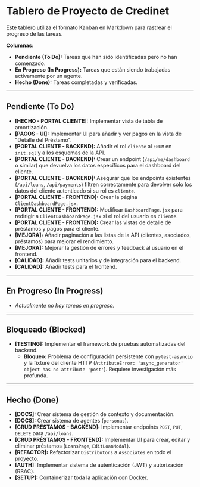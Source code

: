 # Tablero de Proyecto de Credinet

Este tablero utiliza el formato Kanban en Markdown para rastrear el progreso de las tareas.

**Columnas:**
-   **Pendiente (To Do):** Tareas que han sido identificadas pero no han comenzado.
-   **En Progreso (In Progress):** Tareas que están siendo trabajadas activamente por un agente.
-   **Hecho (Done):** Tareas completadas y verificadas.

---

## Pendiente (To Do)

-   **[HECHO - PORTAL CLIENTE]:** Implementar vista de tabla de amortización.
-   **[PAGOS - UI]:** Implementar UI para añadir y ver pagos en la vista de "Detalle del Préstamo".
-   **[PORTAL CLIENTE - BACKEND]:** Añadir el rol `cliente` al `ENUM` en `init.sql` y a los esquemas de la API.
-   **[PORTAL CLIENTE - BACKEND]:** Crear un endpoint (`/api/me/dashboard` o similar) que devuelva los datos específicos para el dashboard del cliente.
-   **[PORTAL CLIENTE - BACKEND]:** Asegurar que los endpoints existentes (`/api/loans`, `/api/payments`) filtren correctamente para devolver solo los datos del cliente autenticado si su rol es `cliente`.
-   **[PORTAL CLIENTE - FRONTEND]:** Crear la página `ClientDashboardPage.jsx`.
-   **[PORTAL CLIENTE - FRONTEND]:** Modificar `DashboardPage.jsx` para redirigir a `ClientDashboardPage.jsx` si el rol del usuario es `cliente`.
-   **[PORTAL CLIENTE - FRONTEND]:** Crear las vistas de detalle de préstamos y pagos para el cliente.
-   **[MEJORA]:** Añadir paginación a las listas de la API (clientes, asociados, préstamos) para mejorar el rendimiento.
-   **[MEJORA]:** Mejorar la gestión de errores y feedback al usuario en el frontend.
-   **[CALIDAD]:** Añadir tests unitarios y de integración para el backend.
-   **[CALIDAD]:** Añadir tests para el frontend.

---

## En Progreso (In Progress)

-   *Actualmente no hay tareas en progreso.*

---

## Bloqueado (Blocked)

-   **[TESTING]:** Implementar el framework de pruebas automatizadas del backend.
    -   **Bloqueo:** Problema de configuración persistente con `pytest-asyncio` y la fixture del cliente HTTP (`AttributeError: 'async_generator' object has no attribute 'post'`). Requiere investigación más profunda.

---

## Hecho (Done)

-   **[DOCS]:** Crear sistema de gestión de contexto y documentación.
-   **[DOCS]:** Crear sistema de agentes (`personas`).
-   **[CRUD PRÉSTAMOS - BACKEND]:** Implementar endpoints `POST`, `PUT`, `DELETE` para `/api/loans`.
-   **[CRUD PRÉSTAMOS - FRONTEND]:** Implementar UI para crear, editar y eliminar préstamos (`LoansPage`, `EditLoanModal`).
-   **[REFACTOR]:** Refactorizar `Distributors` a `Associates` en todo el proyecto.
-   **[AUTH]:** Implementar sistema de autenticación (JWT) y autorización (RBAC).
-   **[SETUP]:** Containerizar toda la aplicación con Docker.
